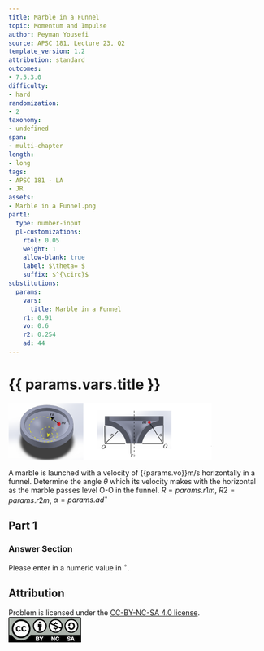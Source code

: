 ```yaml
---
title: Marble in a Funnel
topic: Momentum and Impulse
author: Peyman Yousefi
source: APSC 181, Lecture 23, Q2
template_version: 1.2
attribution: standard
outcomes:
- 7.5.3.0
difficulty:
- hard
randomization:
- 2
taxonomy:
- undefined
span:
- multi-chapter
length:
- long
tags:
- APSC 181 - LA
- JR
assets:
- Marble in a Funnel.png
part1:
  type: number-input
  pl-customizations:
    rtol: 0.05
    weight: 1
    allow-blank: true
    label: $\theta= $
    suffix: $^{\circ}$
substitutions:
  params:
    vars:
      title: Marble in a Funnel
    r1: 0.91
    vo: 0.6
    r2: 0.254
    ad: 44
---
```

# {{ params.vars.title }}
<img src="Marble in a Funnel.png" width=400>

A marble is launched with a velocity of {{params.vo}}m/s horizontally in a funnel.
Determine the angle $\theta$ which its velocity makes with the horizontal as the marble passes level O-O in the funnel.
$R = {{params.r1}}m$, $R2 = {{params.r2}}m$, $\alpha= {{params.ad}}^\circ$

## Part 1

### Answer Section

Please enter in a numeric value in $^\circ$.

## Attribution

Problem is licensed under the [CC-BY-NC-SA 4.0 license](https://creativecommons.org/licenses/by-nc-sa/4.0/).<br> ![The Creative Commons 4.0 license requiring attribution-BY, non-commercial-NC, and share-alike-SA license.](https://raw.githubusercontent.com/firasm/bits/master/by-nc-sa.png)